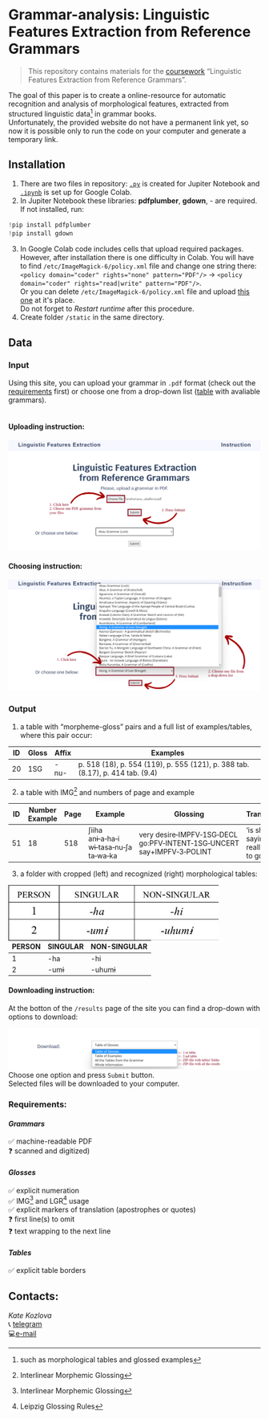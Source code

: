 # Grammar-analysis: Linguistic Features Extraction from Reference Grammars

> This repository contains materials for the [coursework](/grammar-analysis_Kozlova.pdf) “Linguistic Features Extraction from Reference Grammars”.

The goal of this paper is to create a online-resource for automatic recognition and analysis of morphological features, extracted from structured linguistic data[^1] in grammar books. </br>
Unfortunately, the provided website do not have a permanent link yet, so now it is possible only to run the code on your computer and generate a temporary link.

[^1]: such as morphological tables and glossed examples 

## Installation
1. There are two files in repository: [`.py`](/grammar-analysis.py) is created for Jupiter Notebook and [`.ipynb`](/grammar_analysis.ipynb) is set up for Google Colab.
2. In Jupiter Notebook these libraries: __pdfplumber__, __gdown__, - are required. If not installed, run:
``` python
!pip install pdfplumber
!pip install gdown
```
3. In Google Colab code includes cells that upload required packages. <br>
However, after installation there is one difficulty in Colab. You will have to find `/etc/ImageMagick-6/policy.xml` file and change one string there: `<policy domain="coder" rights="none" pattern="PDF"/>` → `<policy domain="coder" rights="read|write" pattern="PDF"/>`.<br>
Or you can delete `/etc/ImageMagick-6/policy.xml` file and upload [this one](/policy.xml) at it's place.<br>
Do not forget to *Restart runtime* after this procedure.
4. Create folder `/static` in the same directory. 

## Data
### Input
Using this site, you can upload your grammar in `.pdf` format (check out the [requirements](#requirements) first) or choose one from a drop-down list ([table](https://docs.google.com/spreadsheets/d/1fbmrfa_qDXIOfdwD8Z33YKBQpJ0VL9P0A31x3VjnF8k/) with avaliable grammars).<br>
<br>
#### Uploading instruction:
![uploading](/static/site_1.png)
<br>
#### Choosing instruction:
![choosing](/static/site_2.png)

### Output
1. a table with “morpheme-gloss” pairs and a full list of examples/tables, where this pair occur:

|    ID |    Gloss |    Affix |    Examples                                                                         |
|-----------|--------------|--------------|-----------------------------------------------------------------------------------------|
|    20 |    1SG   |    -nu-  |    p. 518 (18), p. 554 (119),   p. 555 (121), p. 388 tab. (8.17), p. 414 tab. (9.4) |

2. a table with IMG[^2] and numbers of page and example

| ID           | Number Example | Page | Example                                 | Glossing                                                               | Translation                            |
|--------------|----------------|------|-----------------------------------------|------------------------------------------------------------------------|----------------------------------------|
| 51           | 18             | 518  | ʃiiha anɨ‑a‑ha‑i wɨ‑tasa‑nu‑ʃa ta‑wa‑ka | very desire‑IMPFV‑1SG‑DECL go:PFV‑INTENT‑1SG‑UNCERT say+IMPFV‑3‑POLINT | ‘is she saying “I really want to go”?’ |

3. a folder with cropped (left) and recognized (right) morphological tables:

<img align='left' src='/static/example.jpeg' alt='385_8. 15: First and second person markers on past declarative verbs' width='420'>

| PERSON | SINGULAR | NON-SINGULAR |
|--------|----------|--------------|
| 1      | -ha      | -hi          |
| 2      | -umɨ     | -uhumɨ       |

#### Downloading instruction:
At the botton of the `/results` page of the site you can find a drop-down with options to download:

![downloading](/static/site_3.png)
<br>
Choose one option and press `Submit` button.<br>
Selected files will be downloaded to your computer. 


### Requirements:
#### *Grammars*
:white_check_mark: machine-readable PDF</br>
:question: scanned and digitized)
#### *Glosses*
:white_check_mark: explicit numeration</br>
:white_check_mark: IMG[^2] and LGR[^3] usage</br>
:white_check_mark: explicit markers of translation (apostrophes or quotes)</br>
:question: first line(s) to omit</br>
:question: text wrapping to the next line
#### *Tables*
:white_check_mark: explicit table borders

[^2]: Interlinear Morphemic Glossing
[^3]: Leipzig Glossing Rules

## Contacts:
*Kate Kozlova*<br>
:telephone_receiver: [telegram](https://t.me/da_budet_tak)<br>
:computer:[e-mail](mailto:erkozlova_2@edu.hse.ru)
